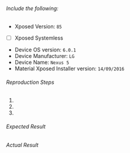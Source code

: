 ###### Include the following:
 - Xposed Version: `85` 
 - [ ] Xposed Systemless
 - Device OS version: `6.0.1`
 - Device Manufacturer: `LG`
 - Device Name: `Nexus 5`
 - Material Xposed Installer version: `14/09/2016`
 
###### Reproduction Steps

1. 
2. 
3. 

###### Expected Result


###### Actual Result
